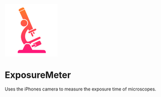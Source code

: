 ![app icon](https://github.com/absolute-heike/ExposureMeter/blob/master/ExposureTracker/Assets.xcassets/AppIcon.appiconset/icon_83.5@2x.png?raw=true)

# ExposureMeter
Uses the iPhones camera to measure the exposure time of microscopes.

